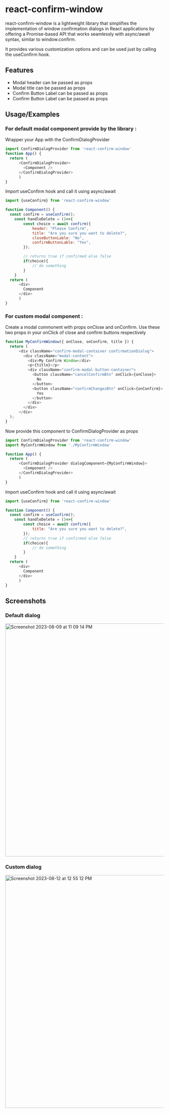 
# react-confirm-window

react-confirm-window is a lightweight library that simplifies the implementation of window confirmation dialogs in React applications by offering a Promise-based API that works seamlessly with async/await syntax, similar to window.confirm.

It provides various customization options and can be used just by calling the useConfirm hook.


## Features

- Modal header can be passed as props
- Modal title can be passed as props
- Confirm Button Label can be passed as props
- Confirm Button Label can be passed as props


## Usage/Examples
### For default modal component provide by the library : 
Wrapper your App with the ConfirmDialogProvider
```javascript
import ConfirmDialogProvider from 'react-confirm-window'
function App() {
  return (
      <ConfirmDialogProvider>
        <Component />
      </ConfirmDialogProvider>
      )
}
```
Import useConfirm hook and call it using async/await
```javascript
import {useConfirm} from 'react-confirm-window'

function Component() {
  const confirm = useConfirm();
    const handleDelete = ()=>{
        const choice = await confirm({
            header: "Please Confirm",
            title: "Are you sure you want to delete?",
            closeButtonLable: "No",
            confirmButtonLable: "Yes",
        });

        // returns true if confirmed else false
        if(choice){
            // do something
        }
    }
  return (
      <div>
        Component
      </div>
      )
}
```

### For custom modal component :
Create a modal commonent with props onClose and onConfirm. Use these two props in your onClick of close and confirm buttons respectively 
```javascript
function MyConfirmWindow({ onClose, onConfirm, title }) {
  return (
      <div className="confirm-modal-container confirmationDialog">
        <div className="modal-content">
          <div>My Confirm Window</div>
          <p>{title}</p>
          <div className="confirm-modal-button-container">
            <button className="cancelConfirmBtn" onClick={onClose}>
              No
            </button>
            <button className="confirmChangesBtn" onClick={onConfirm}>
              Yes
            </button>
          </div>
        </div>
      </div>
  );
}
```
Now provide this component to ConfirmDialogProvider as props
```javascript
import ConfirmDialogProvider from 'react-confirm-window'
import MyConfirmWindow from './MyConfirmWindow'

function App() {
  return (
      <ConfirmDialogProvider dialogComponent={MyConfirmWindow}>
        <Component />
      </ConfirmDialogProvider>
      )
}
```
Import useConfirm hook and call it using async/await
```javascript
import {useConfirm} from 'react-confirm-window'

function Component() {
  const confirm = useConfirm();
    const handleDelete = ()=>{
        const choice = await confirm({
            title: "Are you sure you want to delete?",
        });
        // returns true if confirmed else false
        if(choice){
            // do something
        }
    }
  return (
      <div>
        Component
      </div>
      )
}
```


## Screenshots
### Default dialog
<img width="739" alt="Screenshot 2023-08-09 at 11 09 14 PM" src="https://github.com/SubhasishSarkar/react-confirm-window/assets/30510392/e27446b2-3184-47b0-927c-7486c1e32912">

### Custom dialog
<img width="739" alt="Screenshot 2023-08-12 at 12 55 12 PM" src="https://github.com/SubhasishSarkar/react-confirm-window/assets/30510392/dddc07b7-303f-4fdf-83f0-66a3ece475fd">


